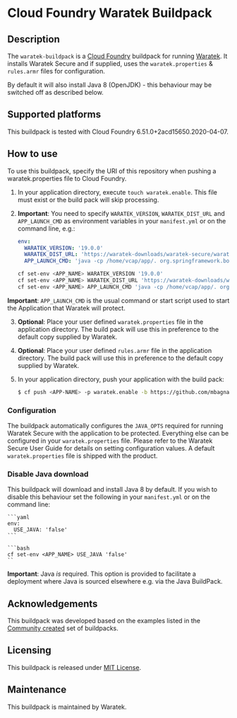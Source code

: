 # Cloud Foundry Waratek Buildpack

## Description
The `waratek-buildpack` is a [Cloud Foundry](https://www.cloudfoundry.org/) buildpack for running [Waratek](https://www.waratek.com/).
It installs Waratek Secure and if supplied, uses the `waratek.properties` & `rules.armr` files for configuration.

By default it will also install Java 8 (OpenJDK) - this behaviour may be switched off as described below.

## Supported platforms
This buildpack is tested with Cloud Foundry 6.51.0+2acd15650.2020-04-07.

## How to use
To use this buildpack, specify the URI of this repository when pushing a waratek.properties file to Cloud Foundry.

1. In your application directory, execute ```touch waratek.enable```.  This file must exist or the build pack will skip processing.

2. **Important**: You need to specify `WARATEK_VERSION`, `WARATEK_DIST_URL` and `APP_LAUNCH_CMD` as environment variables in your `manifest.yml` or on the command line, e.g.:

    ```yaml
    env:
      WARATEK_VERSION: '19.0.0'
      WARATEK_DIST_URL: 'https://waratek-downloads/waratek-secure/waratek-secure-19.0.0.zip'
      APP_LAUNCH_CMD: 'java -cp /home/vcap/app/. org.springframework.boot.loader.JarLauncher'
    ```

    ```bash
    cf set-env <APP_NAME> WARATEK_VERSION '19.0.0'
    cf set-env <APP_NAME> WARATEK_DIST_URL 'https://waratek-downloads/waratek-secure/waratek-secure-19.0.0.zip'
    cf set-env <APP_NAME> APP_LAUNCH_CMD 'java -cp /home/vcap/app/. org.springframework.boot.loader.JarLauncher'
    ```
**Important**: `APP_LAUNCH_CMD` is the usual command or start script used to start the Application that Waratek will protect.

3. **Optional**: Place your user defined `waratek.properties` file in the application directory. The build pack will use this in preference to
the default copy supplied by Waratek.

4. **Optional**: Place your user defined `rules.armr` file in the application directory. The build pack will use this in preference to
the default copy supplied by Waratek.

5. In your application directory, push your application with the build pack:

    ```bash
    $ cf push <APP-NAME> -p waratek.enable -b https://github.com/mbagnall/cf-waratek-buildpack.git
    ```

### Configuration

The buildpack automatically configures the `JAVA_OPTS` required for running Waratek Secure with the application to be protected. Everything else can be configured in your `waratek.properties` file. Please refer to the Waratek Secure User Guide for details on setting configuration values. A default `waratek.properties` file is shipped with the product.

### Disable Java download

This buildpack will download and install Java 8 by default. If you wish to disable this behaviour set the following in your `manifest.yml` or on the command line:

    ```yaml
    env:
      USE_JAVA: 'false'
    ```

    ```bash
    cf set-env <APP_NAME> USE_JAVA 'false'
    ``
**Important**: Java *is* required. This option is provided to facilitate a deployment where Java is sourced elsewhere e.g. via the Java BuildPack.

## Acknowledgements

This buildpack was developed based on the examples listed in the [Community created](https://github.com/cloudfoundry-community/cf-docs-contrib/wiki/Buildpacks#community-created) set of buildpacks.

## Licensing
This buildpack is released under [MIT License](LICENSE).

## Maintenance
This buildpack is maintained by Waratek.
